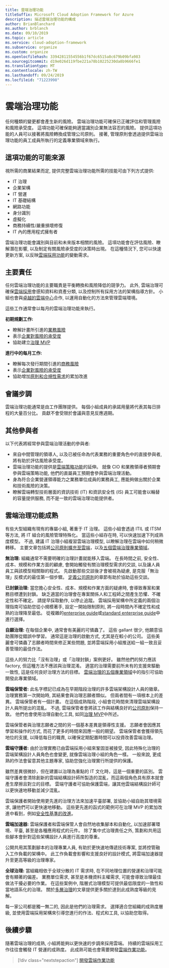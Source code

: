 ```yaml
---
title: 雲端治理功能
titleSuffix: Microsoft Cloud Adoption Framework for Azure
description: 描述雲端治理功能的構成
author: BrianBlanchard
ms.author: brblanch
ms.date: 09/10/2019
ms.topic: article
ms.service: cloud-adoption-framework
ms.subservice: organize
ms.custom: organize
ms.openlocfilehash: 33942811554556b1f67dc6515a8c679b09bfa983
ms.sourcegitcommit: d19e026d119fbe221a78b10225230da8b9666fe1
ms.translationtype: MT
ms.contentlocale: zh-TW
ms.lasthandoff: 09/24/2019
ms.locfileid: "71223998"
---
```

# <a name="cloud-governance-capabilities"></a>雲端治理功能

任何種類的變更都會產生新的風險。 雲端治理功能可確保已正確評估和管理風險和風險承受度。 這項功能可確保能夠適當識別企業無法容忍的風險。 提供這項功能的人員可以接著將風險轉換成管理公司原則。 接著, 管理原則會透過提供雲端治理功能的員工成員所執行的定義專業領域來執行。

## <a name="possible-sources-for-this-capability"></a>這項功能的可能來源

視所需的商業結果而定, 提供完整雲端治理功能所需的技能可由下列方式提供:

- IT 治理
- 企業架構
- IT 營運
- IT 基礎結構
- 網路功能
- 身分識別
- 虛擬化
- 商務持續性/嚴重損壞修復
- IT 內的應用程式擁有者

雲端治理功能會識別與目前和未來版本相關的風險。 這項功能會在評估風險、瞭解潛在影響, 以及制定有關風險承受度的決策時出現。 在這種情況下, 您可以快速更新方案, 以反映[雲端採用功能](./cloud-adoption.md)的變動需求。

## <a name="key-responsibilities"></a>主要責任

任何雲端治理功能的主要職責是平衡轉換和風險降低的競爭力。 此外, 雲端治理可確保[雲端採用](./cloud-adoption.md)會感知資料和資產分類, 以及控制所有採用方法的架構指導方針。 小組也會與[卓越的雲端中心](./cloud-center-of-excellence.md)合作, 以運用自動化的方法來管理雲端環境。

這些工作通常會以每月的雲端治理功能來執行。

**初期規劃工作:**

- 瞭解計畫所引進的[業務風險](../govern/policy-compliance/risk-tolerance.md)
- 表示[企業對風險的承受度](../govern/policy-compliance/risk-tolerance.md)
- 協助建立[治理 MVP](../govern/guides/index.md)

**進行中的每月工作:**

- 瞭解每次發行期間引進的[商務風險](../govern/policy-compliance/risk-tolerance.md)
- 表示[企業對風險的承受度](../govern/policy-compliance/risk-tolerance.md)
- 協助增加[原則和合規性需求](../govern/policy-compliance/index.md)的累加改進

## <a name="meeting-cadence"></a>會議步調

雲端治理功能通常是由工作團隊提供。 每個小組成員的承諾用量將代表其每日排程的大量百分比。 貢獻不會受限於會議與意見反應週期。

## <a name="additional-participants"></a>其他參與者

以下代表將經常參與雲端治理活動的參與者:

- 來自中間管理的領導人, 以及已被任命為代表業務的重要角色中的直接參與者, 將有助於評估風險承受度。
- 雲端治理功能的提供是[雲端策略功能](./cloud-strategy.md)的延伸。 就像 CIO 和業務領導者預期會參與雲端策略功能, 他們的直屬員工預期會參與雲端治理活動。
- 身為符合企業營運領導能力之業務單位成員的業務員工, 應能夠做出關於企業和技術風險的決策。
- 瞭解雲端轉型技術層面的資訊技術 (IT) 和資訊安全性 (IS) 員工可能會以輪替的容量提供服務, 而不是一致的雲端治理功能提供者。

## <a name="maturation-of-cloud-governance-capability"></a>雲端治理功能成熟

有些大型組織有現有的專屬小組, 著重于 IT 治理。 這些小組會透過 ITIL 或 ITSM 等方法, 將 IT 組合的風險管理特殊化。 當這些小組存在時, 可以快速加速下列成熟度模型。 不過, 建議 IT 治理小組複習雲端治理模型, 以瞭解治理在雲端中如何稍微轉移。 主要文章包括將[公司原則擴充至雲端](../govern/corporate-policy.md)，以及[五個雲端治理專業領域](../govern/governance-disciplines.md)。

**無治理:** 組織通常不需要明確的治理計畫就能移入雲端。 在長時間之前, 安全性、成本、規模和作業方面的顧慮, 會開始觸發有關治理模型需求的交談, 以及讓人員員工與該模型相關聯的程式。 先啟動那些交談後才會被視為疑慮, 是克服「無治理」反模式的最佳第一個步驟。 [定義公司原則](../govern/corporate-policy.md)的章節有助於協助這些交談。

**已封鎖治理:** 當您擔心安全性、成本、規模和作業方面的疑慮時, 會導致專案和業務目標遭到封鎖。 缺乏適當的治理會在專案關係人和工程師之間產生恐懼、不確定性和不確定。 請提早採取動作, 以停止追蹤。 雲端採用架構中所定義的兩個治理指南可協助您從小規模著手, 設定一開始限制原則, 將一段時間內不確定性和成熟的治理降至最低。 從複雜的[enterprise guide](../govern/guides/complex/index.md)或[standard enterprise guide](../govern/guides/standard/index.md)中進行選擇。

**自願治理:** 在每個企業中, 通常會有美麗的可憐蟲了。 這些 gallant 很少, 他願意協助團隊從錯誤中學習。 通常這是治理的啟動方式, 尤其是在較小的公司。 這些美麗會可憐蟲了志願者時間來修正某些問題, 並將雲端採用小組推送給一組一致且妥善管理的最佳作法。

這些人的努力比「沒有治理」或「治理封鎖」案例更好。 雖然他們的努力應該 factory, 但這種方法不應該與治理混淆。 適當的治理需要前所未有的支援來驅動一致性, 這是任何良好治理方法的目標。 [雲端治理的五個專業領域](../govern/governance-disciplines.md)中的指引可協助開發此專業領域。

**雲端保管者:** 此名字標記已成為在早期階段治理的許多雲端架構設計人員的徽章。 治理實務第一次開始時, 其結果會與治理志願者類似。 但兩者間有一項根本上的差異。 雲端保管者有一個計畫。 在這個成熟階段, 小組會花時間來清理雲端架構設計人員所提出的混亂。 不過, 雲端保管者會將該工作與結構良好的[公司原則](../govern/corporate-policy.md)保持一致。 他們也會使用治理自動化工具, 如同[治理 MVP](../govern/guides/complex/index.md)中所述。

雲端保管者與治理志願者之間的另一個基本差異是領導性支援。 志願者會因應其學習和操作的方式, 而花了更多的時間來因應一般的期望。 雲端保管者會獲得領先地位的支援, 以降低每日的職責, 以確保定期配置時間可以投資改善雲端治理。

**雲端守護者:** 由於治理實務已由雲端採用小組來鞏固並被接受, 因此特殊化治理的雲端架構設計人員角色也會變更, 就像雲端治理小組的角色一樣。 一般來說, 更成熟的作法會留意其他主題專家, 協助您強化治理實行所提供的保護。

雖然差異很微妙，但在建置以治理為重點的 IT 文化時，這是一個重要的區別。 雲端守護者會清除創新的雲端結構設計師所製造的混亂，而這兩個角色具有原本就會產生摩擦且對立的目標。 雲端守護者可協助保護雲端，讓其他雲端結構設計師可以更快速地移動並減少混亂。

雲端保護者開始使用更先進的治理方法來加速平臺部署, 並協助小組自助其環境需求, 讓他們可以更快速地移動。 這些更先進的函式的範例可在治理 MVP 的累加改進中看到，例如[安全性基準的改進](../govern/guides/complex/security-baseline-improvement.md)。

**雲端加速器:** 雲端保護者和雲端保管人會自然地收集腳本和自動化, 以加速部署環境、平臺, 甚至是各種應用程式的元件。 除了集中式治理責任之外, 策劃和共用這些腳本會針對這些架構設計人員進行高度的尊重。

公開共用其策劃腳本的治理專業人員, 有助於更快速地傳遞技術專案, 並將控管融入工作負載的架構中。 此工作負載會影響和支援良好的設計模式, 將雲端加速器提升至更高等級的治理專家。

**全球治理:** 當組織相依于全球分散的 IT 需求時, 在不同地理位置的營運和治理可能會有顯著的偏差。 業務單位需求, 甚至是本機資料主權需求, 可能會導致治理最佳做法干擾必要的作業。 在這些案例中, 階層式治理模型可提供最低限度的一致性和當地語系化的治理。 關於[多層治理](../govern/guides/complex/multiple-layers-of-governance.md)的文章提供更多關於達到此成熟度等級的見解。

每一家公司都是獨一無二的, 因此是他們的治理需求。 選擇適合您組織的成熟度層級, 並使用雲端採用架構來引導您進行的作法、程式和工具, 以協助您取得。

## <a name="next-steps"></a>後續步驟

隨著雲端治理的成熟, 小組將能夠以更快速的步調來採用雲端。 持續的雲端採用工作往往會觸發 IT 營運的成熟度。 此成熟可能也會需要開發[雲端作業功能](./cloud-operations.md)。

> [!div class="nextstepaction"]
> [開發雲端作業功能](./cloud-operations.md)
